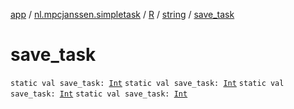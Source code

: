 [app](../../../index.md) / [nl.mpcjanssen.simpletask](../../index.md) / [R](../index.md) / [string](index.md) / [save_task](.)

# save_task

`static val save_task: `[`Int`](https://kotlinlang.org/api/latest/jvm/stdlib/kotlin/-int/index.html)
`static val save_task: `[`Int`](https://kotlinlang.org/api/latest/jvm/stdlib/kotlin/-int/index.html)
`static val save_task: `[`Int`](https://kotlinlang.org/api/latest/jvm/stdlib/kotlin/-int/index.html)
`static val save_task: `[`Int`](https://kotlinlang.org/api/latest/jvm/stdlib/kotlin/-int/index.html)